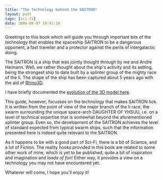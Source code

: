 ```yaml
---
title: "The Technology behind the SAITRON"
layout: post
tags: [sci-fi]
date: 2006-06-07 19:41:10
---
```


Greetings to this book which will guide you through important bits of the technology that enables the spaceship SAITRON to be a dangerous opponent, a fast traveller and a protector against the perils of intergalactic doing.

The SAITRON is a ship that was jointly thought through by me and Andre Heimann. Well, we rather thought about the ship's activity and its setting, being the strongest ship to date built by a splinter group of the mighty race of the Ii. The shape of the ship has been captured about 5 years ago with the aid of 
[Rhino3D](http://www.rhino3d.com/). 

I have briefly documented the [evolution of the 3D model here](/2006/06/07/saitron-in-visuals).

This guide, however, focusses on the technology that makes SAITRON tick. It is written from the point of view of the major branch of the Ii race, the swarm surrounding the unique space-arch DAUGHTER OF YHSUU, i.e. on a level of technical expertise that is somewhat beyond the aforementioned splinter group. Even so, the development of the SAITRON achieves the level of standard expected from typical swarm ships, such that the information presented here is indeed quite relevant to the SAITRON.

As it happens to be with a good part of Sci-Fi, there is a bit of Science, and a lot of Fiction. The reality hooks provided in this book are related to some other work of mine, which is yet to be published, quite a bit of inspiration and imagination and _loads of fun_! Either way, it provides a view on a technology you may not have encountered yet. 

Whatever will come, I hope you&#39;ll enjoy it! 